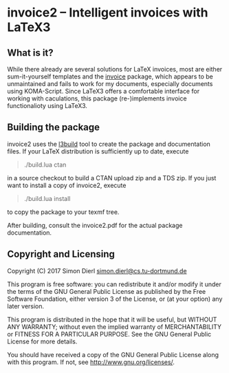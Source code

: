 # invoice2 – Intelligent invoices with LaTeX3

## What is it?

While there already are several solutions for LaTeX invoices, most are either
sum-it-yourself templates and the [invoice](https://www.ctan.org/pkg/invoice)
package, which appears to be unmaintained and fails to work for my documents,
especially documents using KOMA-Script. Since LaTeX3 offers a comfortable
interface for working with caculations, this package (re-)implements invoice
functionalioty using LaTeX3.

## Building the package

invoice2 uses the [l3build](https://www.ctan.org/pkg/l3build) tool to create
the package and documentation files. If your LaTeX distribution is sufficiently
up to date, execute

> ./build.lua ctan

in a source checkout to build a CTAN upload zip and a TDS zip. If you just want
to install a copy of invoice2, execute

> ./build.lua install

to copy the package to your texmf tree.

After building, consult the invoice2.pdf for the actual package documentation.

## Copyright and Licensing

Copyright (C) 2017 Simon Dierl <simon.dierl@cs.tu-dortmund.de>

This program is free software: you can redistribute it and/or modify
it under the terms of the GNU General Public License as published by
the Free Software Foundation, either version 3 of the License, or
(at your option) any later version.

This program is distributed in the hope that it will be useful,
but WITHOUT ANY WARRANTY; without even the implied warranty of
MERCHANTABILITY or FITNESS FOR A PARTICULAR PURPOSE.  See the
GNU General Public License for more details.

You should have received a copy of the GNU General Public License
along with this program.  If not, see <http://www.gnu.org/licenses/>.
